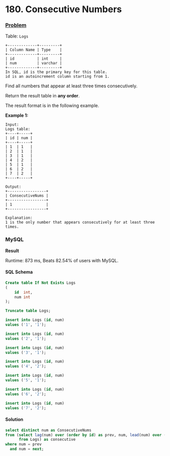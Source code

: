 # 180. Consecutive Numbers

### [Problem](https://leetcode.com/problems/consecutive-numbers/description/)

Table: `Logs`

```
+-------------+---------+
| Column Name | Type    |
+-------------+---------+
| id          | int     |
| num         | varchar |
+-------------+---------+
In SQL, id is the primary key for this table.
id is an autoincrement column starting from 1.
```

Find all numbers that appear at least three times consecutively.

Return the result table in **any order**.

The result format is in the following example.

**Example 1:**

```
Input:
Logs table:
+----+-----+
| id | num |
+----+-----+
| 1  | 1   |
| 2  | 1   |
| 3  | 1   |
| 4  | 2   |
| 5  | 1   |
| 6  | 2   |
| 7  | 2   |
+----+-----+

Output:
+-----------------+
| ConsecutiveNums |
+-----------------+
| 1               |
+-----------------+

Explanation:
1 is the only number that appears consecutively for at least three times.
```

### MySQL

**Result**

Runtime: 873 ms, Beats 82.54% of users with MySQL.

#### SQL Schema

```sql
Create table If Not Exists Logs
(
    id  int,
    num int
);

Truncate table Logs;

insert into Logs (id, num)
values ('1', '1');

insert into Logs (id, num)
values ('2', '1');

insert into Logs (id, num)
values ('3', '1');

insert into Logs (id, num)
values ('4', '2');

insert into Logs (id, num)
values ('5', '1');

insert into Logs (id, num)
values ('6', '2');

insert into Logs (id, num)
values ('7', '2');
```

#### Solution

```sql
select distinct num as ConsecutiveNums
from (select lag(num) over (order by id) as prev, num, lead(num) over (order by id) as next
      from Logs) as consecutive
where num = prev
  and num = next;
```
